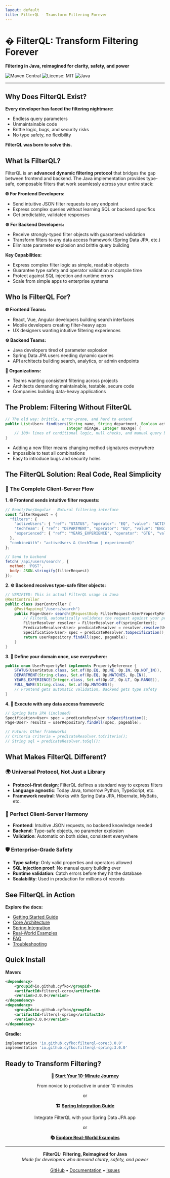 ```yaml
---
layout: default
title: FilterQL - Transform Filtering Forever
---
```


# � FilterQL: Transform Filtering Forever

**Filtering in Java, reimagined for clarity, safety, and power**

![Maven Central](https://img.shields.io/maven-central/v/io.github.cyfko/filterql-core.svg)
![License: MIT](https://img.shields.io/badge/License-MIT-yellow.svg)
![Java](https://img.shields.io/badge/Java-21+-orange.svg)

---

## Why Does FilterQL Exist?

**Every developer has faced the filtering nightmare:**
- Endless query parameters
- Unmaintainable code
- Brittle logic, bugs, and security risks
- No type safety, no flexibility

**FilterQL was born to solve this.**

## What Is FilterQL?

FilterQL is an **advanced dynamic filtering protocol** that bridges the gap between frontend and backend. The Java implementation provides type-safe, composable filters that work seamlessly across your entire stack:

**🌐 For Frontend Developers:**
- Send intuitive JSON filter requests to any endpoint
- Express complex queries without learning SQL or backend specifics
- Get predictable, validated responses

**⚙️ For Backend Developers:**
- Receive strongly-typed filter objects with guaranteed validation
- Transform filters to any data access framework (Spring Data JPA, etc.)
- Eliminate parameter explosion and brittle query building

**Key Capabilities:**
- Express complex filter logic as simple, readable objects
- Guarantee type safety and operator validation at compile time
- Protect against SQL injection and runtime errors
- Scale from simple apps to enterprise systems

## Who Is FilterQL For?

**🌐 Frontend Teams:**
- React, Vue, Angular developers building search interfaces
- Mobile developers creating filter-heavy apps
- UX designers wanting intuitive filtering experiences

**⚙️ Backend Teams:**
- Java developers tired of parameter explosion
- Spring Data JPA users needing dynamic queries
- API architects building search, analytics, or admin endpoints

**🏢 Organizations:**
- Teams wanting consistent filtering across projects
- Architects demanding maintainable, testable, secure code
- Companies building data-heavy applications

## The Problem: Filtering Without FilterQL

```java
// The old way: brittle, error-prone, and hard to extend
public List<User> findUsers(String name, String department, Boolean active, 
                           Integer minAge, Integer maxAge) {
    // 100+ lines of conditional logic, null checks, and manual query building
}
```

- Adding a new filter means changing method signatures everywhere
- Impossible to test all combinations
- Easy to introduce bugs and security holes

## The FilterQL Solution: Real Code, Real Simplicity

### 🔄 **The Complete Client-Server Flow**

**1. 🌐 Frontend sends intuitive filter requests:**

```javascript
// React/Vue/Angular - Natural filtering interface
const filterRequest = {
  "filters": {
    "activeUsers": { "ref": "STATUS", "operator": "EQ", "value": "ACTIVE" },
    "techTeam": { "ref": "DEPARTMENT", "operator": "EQ", "value": "ENGINEERING" },
    "experienced": { "ref": "YEARS_EXPERIENCE", "operator": "GTE", "value": 3 }
  },
  "combineWith": "activeUsers & (techTeam | experienced)"
};

// Send to backend
fetch('/api/users/search', {
  method: 'POST',
  body: JSON.stringify(filterRequest)
});
```

**2. ⚙️ Backend receives type-safe filter objects:**
```java
// VERIFIED: This is actual FilterQL usage in Java
@RestController
public class UserController {
    @PostMapping("/users/search")
    public Page<User> search(@RequestBody FilterRequest<UserPropertyRef> request, Pageable pageable) {
        // FilterQL automatically validates the request against your property definitions
        FilterResolver resolver = FilterResolver.of(springContext);
        PredicateResolver<User> predicateResolver = resolver.resolve(User.class, request);
        Specification<User> spec = predicateResolver.toSpecification();
        return userRepository.findAll(spec, pageable);
    }
}
```

**3. 🎯 Define your domain once, use everywhere:**
```java
public enum UserPropertyRef implements PropertyReference {
    STATUS(UserStatus.class, Set.of(Op.EQ, Op.NE, Op.IN, Op.NOT_IN)),
    DEPARTMENT(String.class, Set.of(Op.EQ, Op.MATCHES, Op.IN)),
    YEARS_EXPERIENCE(Integer.class, Set.of(Op.GT, Op.LT, Op.RANGE)),
    FULL_NAME(String.class, Set.of(Op.MATCHES));
    // Frontend gets automatic validation, Backend gets type safety
}
```

**4. 💾 Execute with any data access framework:**
```java
// Spring Data JPA (included)
Specification<User> spec = predicateResolver.toSpecification();
Page<User> results = userRepository.findAll(spec, pageable);

// Future: Other frameworks
// Criteria criteria = predicateResolver.toCriteria();
// String sql = predicateResolver.toSql();
```

## What Makes FilterQL Different?

### 🌍 **Universal Protocol, Not Just a Library**
- **Protocol-first design**: FilterQL defines a standard way to express filters
- **Language agnostic**: Today Java, tomorrow Python, TypeScript, etc.
- **Framework neutral**: Works with Spring Data JPA, Hibernate, MyBatis, etc.

### 🔄 **Perfect Client-Server Harmony**
- **Frontend**: Intuitive JSON requests, no backend knowledge needed
- **Backend**: Type-safe objects, no parameter explosion
- **Validation**: Automatic on both sides, consistent everywhere

### 🛡️ **Enterprise-Grade Safety**
- **Type safety**: Only valid properties and operators allowed
- **SQL injection proof**: No manual query building ever
- **Runtime validation**: Catch errors before they hit the database
- **Scalability**: Used in production for millions of records

## See FilterQL in Action

**Explore the docs:**
- [Getting Started Guide](getting-started.md)
- [Core Architecture](core-module.md)
- [Spring Integration](spring-adapter.md)
- [Real-World Examples](examples.md)
- [FAQ](faq.md)
- [Troubleshooting](troubleshooting.md)

## Quick Install

**Maven:**
```xml
<dependency>
    <groupId>io.github.cyfko</groupId>
    <artifactId>filterql-core</artifactId>
    <version>3.0.0</version>
</dependency>
<dependency>
    <groupId>io.github.cyfko</groupId>
    <artifactId>filterql-spring</artifactId>
    <version>3.0.0</version>
</dependency>
```

**Gradle:**
```gradle
implementation 'io.github.cyfko:filterql-core:3.0.0'
implementation 'io.github.cyfko:filterql-spring:3.0.0'
```

## Ready to Transform Filtering?

<div align="center">
  <p><strong>🚀 <a href="getting-started.md">Start Your 10-Minute Journey</a></strong></p>
  <p>From novice to productive in under 10 minutes</p>
  <p>or</p>
  <p><strong>🏗️ <a href="spring-adapter.md">Spring Integration Guide</a></strong></p>
  <p>Integrate FilterQL with your Spring Data JPA app</p>
  <p>or</p>
  <p><strong>📚 <a href="examples.md">Explore Real-World Examples</a></strong></p>
</div>

---

<div align="center">
  <strong>FilterQL: Filtering, Reimagined for Java</strong><br>
  <em>Made for developers who demand clarity, safety, and power</em>
  <br><br>
  <a href="https://github.com/cyfko/filter-build">GitHub</a> • 
  <a href="https://cyfko.github.io/filter-build">Documentation</a> • 
  <a href="https://github.com/cyfko/filter-build/issues">Issues</a>
</div>
